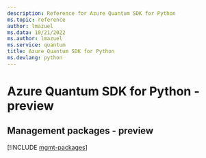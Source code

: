 ```yaml
---
description: Reference for Azure Quantum SDK for Python
ms.topic: reference
author: lmazuel
ms.data: 10/21/2022
ms.author: lmazuel
ms.service: quantum
title: Azure Quantum SDK for Python
ms.devlang: python
---
```

# Azure Quantum SDK for Python - preview

## Management packages - preview
[!INCLUDE [mgmt-packages](quantum-mgmt-index.md)]